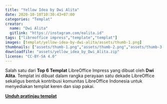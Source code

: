 ```yaml
---
title: "Yellow Idea by Dwi Alita"
date: 2020-10-10T10:30:43+07:00
categories: "Templat"
creator: 
  name: "Dwi Alita"
  gitlink: "https://instagram.com/ealita.id"
tags: ["libreoffice impress","template","templat"]
images: [templat/yellow-idea-by-dwi-alita/assets/thumb-1.png]
thumbnails: ["assets/thumb-1.png","assets/thumb-2.png","assets/thumb-3.png"]
downloadfile: "assets/yellow_idea_by_Dwi_Alita.zip"
license: "CC-BY-SA 4.0"
---
```

Salah satu dari **Top 6 Templat** LibreOffice Impress yang dibuat oleh **Dwi Alita**. Templat ini dibuat dalam rangka perayaan satu dekade LibreOffice sekaligus bentuk kontribusi komunitas LibreOffice Indonesia untuk menyediakan templat keren dan siap pakai.

[**Unduh pratinjau templat**](assets/yellow_idea.pdf)